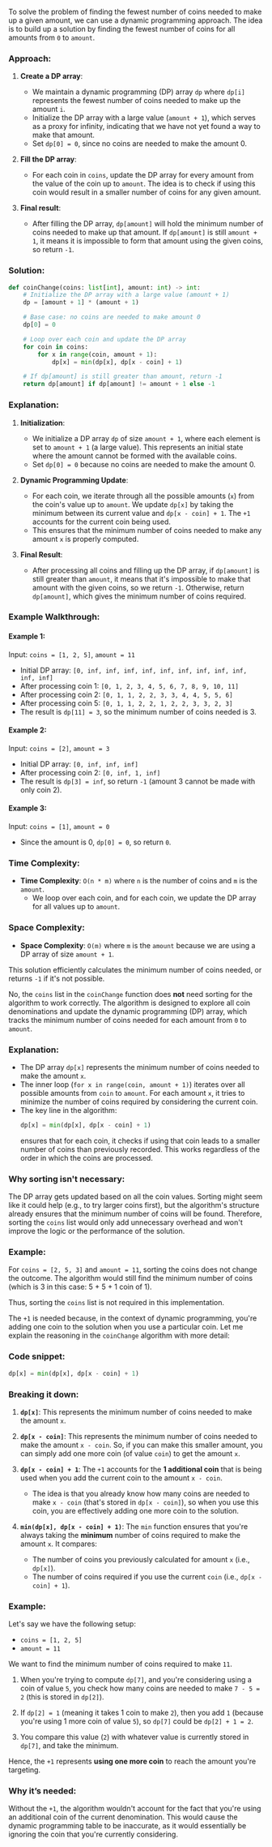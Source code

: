 To solve the problem of finding the fewest number of coins needed to make up a given amount, we can use a dynamic programming approach. The idea is to build up a solution by finding the fewest number of coins for all amounts from `0` to `amount`.

### Approach:

1. **Create a DP array**:
   - We maintain a dynamic programming (DP) array `dp` where `dp[i]` represents the fewest number of coins needed to make up the amount `i`.
   - Initialize the DP array with a large value (`amount + 1`), which serves as a proxy for infinity, indicating that we have not yet found a way to make that amount.
   - Set `dp[0] = 0`, since no coins are needed to make the amount 0.

2. **Fill the DP array**:
   - For each coin in `coins`, update the DP array for every amount from the value of the coin up to `amount`. The idea is to check if using this coin would result in a smaller number of coins for any given amount.

3. **Final result**:
   - After filling the DP array, `dp[amount]` will hold the minimum number of coins needed to make up that amount. If `dp[amount]` is still `amount + 1`, it means it is impossible to form that amount using the given coins, so return `-1`.

### Solution:

```python
def coinChange(coins: list[int], amount: int) -> int:
    # Initialize the DP array with a large value (amount + 1)
    dp = [amount + 1] * (amount + 1)

    # Base case: no coins are needed to make amount 0
    dp[0] = 0

    # Loop over each coin and update the DP array
    for coin in coins:
        for x in range(coin, amount + 1):
            dp[x] = min(dp[x], dp[x - coin] + 1)

    # If dp[amount] is still greater than amount, return -1
    return dp[amount] if dp[amount] != amount + 1 else -1
```

### Explanation:

1. **Initialization**:
   - We initialize a DP array `dp` of size `amount + 1`, where each element is set to `amount + 1` (a large value). This represents an initial state where the amount cannot be formed with the available coins.
   - Set `dp[0] = 0` because no coins are needed to make the amount 0.

2. **Dynamic Programming Update**:
   - For each coin, we iterate through all the possible amounts (`x`) from the coin's value up to `amount`. We update `dp[x]` by taking the minimum between its current value and `dp[x - coin] + 1`. The `+1` accounts for the current coin being used.
   - This ensures that the minimum number of coins needed to make any amount `x` is properly computed.

3. **Final Result**:
   - After processing all coins and filling up the DP array, if `dp[amount]` is still greater than `amount`, it means that it's impossible to make that amount with the given coins, so we return `-1`. Otherwise, return `dp[amount]`, which gives the minimum number of coins required.

### Example Walkthrough:

#### Example 1:
Input: `coins = [1, 2, 5]`, `amount = 11`
- Initial DP array: `[0, inf, inf, inf, inf, inf, inf, inf, inf, inf, inf, inf]`
- After processing coin 1: `[0, 1, 2, 3, 4, 5, 6, 7, 8, 9, 10, 11]`
- After processing coin 2: `[0, 1, 1, 2, 2, 3, 3, 4, 4, 5, 5, 6]`
- After processing coin 5: `[0, 1, 1, 2, 2, 1, 2, 2, 3, 3, 2, 3]`
- The result is `dp[11] = 3`, so the minimum number of coins needed is 3.

#### Example 2:
Input: `coins = [2]`, `amount = 3`
- Initial DP array: `[0, inf, inf, inf]`
- After processing coin 2: `[0, inf, 1, inf]`
- The result is `dp[3] = inf`, so return `-1` (amount 3 cannot be made with only coin 2).

#### Example 3:
Input: `coins = [1]`, `amount = 0`
- Since the amount is 0, `dp[0] = 0`, so return `0`.

### Time Complexity:
- **Time Complexity**: `O(n * m)` where `n` is the number of coins and `m` is the `amount`.
  - We loop over each coin, and for each coin, we update the DP array for all values up to `amount`.

### Space Complexity:
- **Space Complexity**: `O(m)` where `m` is the `amount` because we are using a DP array of size `amount + 1`.

This solution efficiently calculates the minimum number of coins needed, or returns `-1` if it's not possible.



No, the `coins` list in the `coinChange` function does **not** need sorting for the algorithm to work correctly. The algorithm is designed to explore all coin denominations and update the dynamic programming (DP) array, which tracks the minimum number of coins needed for each amount from `0` to `amount`.

### Explanation:

- The DP array `dp[x]` represents the minimum number of coins needed to make the amount `x`.
- The inner loop (`for x in range(coin, amount + 1)`) iterates over all possible amounts from `coin` to `amount`. For each amount `x`, it tries to minimize the number of coins required by considering the current coin.
- The key line in the algorithm:
  ```python
  dp[x] = min(dp[x], dp[x - coin] + 1)
  ```
  ensures that for each coin, it checks if using that coin leads to a smaller number of coins than previously recorded. This works regardless of the order in which the coins are processed.

### Why sorting isn't necessary:
The DP array gets updated based on all the coin values. Sorting might seem like it could help (e.g., to try larger coins first), but the algorithm's structure already ensures that the minimum number of coins will be found. Therefore, sorting the `coins` list would only add unnecessary overhead and won't improve the logic or the performance of the solution.

### Example:

For `coins = [2, 5, 3]` and `amount = 11`, sorting the coins does not change the outcome. The algorithm would still find the minimum number of coins (which is 3 in this case: 5 + 5 + 1 coin of 1).

Thus, sorting the `coins` list is not required in this implementation.


The `+1` is needed because, in the context of dynamic programming, you're adding one coin to the solution when you use a particular coin. Let me explain the reasoning in the `coinChange` algorithm with more detail:

### Code snippet:
```python
dp[x] = min(dp[x], dp[x - coin] + 1)
```

### Breaking it down:

1. **`dp[x]`**: This represents the minimum number of coins needed to make the amount `x`.

2. **`dp[x - coin]`**: This represents the minimum number of coins needed to make the amount `x - coin`. So, if you can make this smaller amount, you can simply add one more coin (of value `coin`) to get the amount `x`.

3. **`dp[x - coin] + 1`**: The `+1` accounts for the **1 additional coin** that is being used when you add the current coin to the amount `x - coin`.

   - The idea is that you already know how many coins are needed to make `x - coin` (that's stored in `dp[x - coin]`), so when you use this coin, you are effectively adding one more coin to the solution.

4. **`min(dp[x], dp[x - coin] + 1)`**: The `min` function ensures that you're always taking the **minimum** number of coins required to make the amount `x`. It compares:
   - The number of coins you previously calculated for amount `x` (i.e., `dp[x]`).
   - The number of coins required if you use the current `coin` (i.e., `dp[x - coin] + 1`).

### Example:
Let's say we have the following setup:

- `coins = [1, 2, 5]`
- `amount = 11`

We want to find the minimum number of coins required to make `11`.

1. When you're trying to compute `dp[7]`, and you're considering using a coin of value `5`, you check how many coins are needed to make `7 - 5 = 2` (this is stored in `dp[2]`).

2. If `dp[2] = 1` (meaning it takes 1 coin to make `2`), then you add `1` (because you're using 1 more coin of value `5`), so `dp[7]` could be `dp[2] + 1 = 2`.

3. You compare this value (`2`) with whatever value is currently stored in `dp[7]`, and take the minimum.

Hence, the `+1` represents **using one more coin** to reach the amount you're targeting.

### Why it’s needed:
Without the `+1`, the algorithm wouldn't account for the fact that you're using an additional coin of the current denomination. This would cause the dynamic programming table to be inaccurate, as it would essentially be ignoring the coin that you're currently considering.
